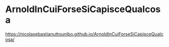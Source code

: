 # ArnoldInCuiForseSiCapisceQualcosa
https://nicolasebastianuttounibo.github.io/ArnoldInCuiForseSiCapisceQualcosa/
